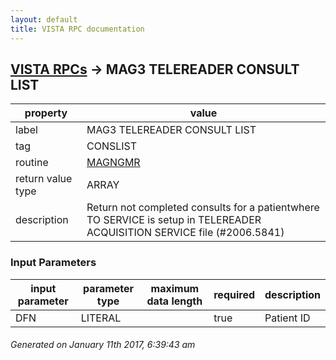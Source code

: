 ```yaml
---
layout: default
title: VISTA RPC documentation
---
```




## [VISTA RPCs](TableOfContent.md) &#8594; MAG3 TELEREADER CONSULT LIST 

 property | value 
--- | --- 
 label | MAG3 TELEREADER CONSULT LIST
 tag | CONSLIST
 routine | [MAGNGMR](http://code.osehra.org/dox/Routine_MAGNGMR_source.html)
 return value type | ARRAY
 description | Return not completed consults for a patientwhere TO SERVICE is setup in TELEREADER ACQUISITION SERVICE file (#2006.5841)

### Input Parameters

| input parameter | parameter type | maximum data length | required | description | 
| --- | --- | --- | --- | --- | 
| DFN | LITERAL |  | true | Patient ID | 




 ###### Generated on January 11th 2017, 6:39:43 am